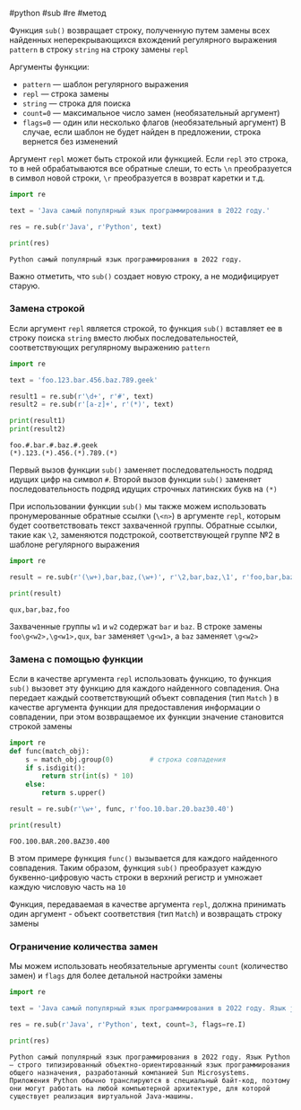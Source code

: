 #python #sub #re #метод 


Функция `sub()` возвращает строку, полученную путем замены всех найденных неперекрывающихся вхождений регулярного выражения `pattern` в строку `string` на строку замены `repl`

Аргументы функции:
- `pattern` — шаблон регулярного выражения
- `repl` — строка замены
- `string` — строка для поиска
- `count=0` — максимальное число замен (необязательный аргумент)
- `flags=0` — один или несколько флагов (необязательный аргумент)
В случае, если шаблон не будет найден в предложении, строка вернется без изменений

Аргумент `repl` может быть строкой или функцией. Если `repl` это строка, то в ней обрабатываются все обратные слеши, то есть `\n` преобразуется в символ новой строки, `\r` преобразуется в возврат каретки и т.д.
```python
import re

text = 'Java самый популярный язык программирования в 2022 году.'

res = re.sub(r'Java', r'Python', text)

print(res)
```
```
Python самый популярный язык программирования в 2022 году.
```
Важно отметить, что `sub()` создает новую строку, а не модифицирует старую.

### Замена строкой
Если аргумент `repl` является строкой, то функция `sub()` вставляет ее в строку поиска `string` вместо любых последовательностей, соответствующих регулярному выражению `pattern`
```python
import re

text = 'foo.123.bar.456.baz.789.geek'

result1 = re.sub(r'\d+', r'#', text)
result2 = re.sub(r'[a-z]+', r'(*)', text)

print(result1)
print(result2)
```
```
foo.#.bar.#.baz.#.geek
(*).123.(*).456.(*).789.(*)
```
Первый вызов функции `sub()` заменяет последовательность подряд идущих цифр на символ `#`. Второй вызов функции `sub()` заменяет последовательность подряд идущих строчных латинских букв на `(*)`

При использовании функции `sub()` мы также можем использовать пронумерованные обратные ссылки (`\<n>`) в аргументе `repl`, которым будет соответствовать текст захваченной группы. Обратные ссылки, такие как `\2`, заменяются подстрокой, соответствующей группе №2 в шаблоне регулярного выражения
```python
import re

result = re.sub(r'(\w+),bar,baz,(\w+)', r'\2,bar,baz,\1', r'foo,bar,baz,qux')

print(result)
```
```
qux,bar,baz,foo
```
Захваченные группы `w1` и `w2` содержат `bar` и `baz`. В строке замены `foo\g<w2>,\g<w1>,qux`, `bar` заменяет `\g<w1>`, а `baz` заменяет `\g<w2>`


### Замена с помощью функции 
Если в качестве аргумента `repl` использовать функцию, то функция `sub()` вызовет эту функцию для каждого найденного совпадения. Она передает каждый соответствующий объект совпадения (тип `Match` ) в качестве аргумента функции для предоставления информации о совпадении, при этом возвращаемое их функции значение становится строкой замены
```python
import re
def func(match_obj):
    s = match_obj.group(0)         # строка совпадения
    if s.isdigit():
        return str(int(s) * 10)
    else:
        return s.upper()

result = re.sub(r'\w+', func, r'foo.10.bar.20.baz30.40')

print(result)
```
```
FOO.100.BAR.200.BAZ30.400
```
В этом примере функция `func()` вызывается для каждого найденного совпадения. Таким образом, функция `sub()` преобразует каждую буквенно-цифровую часть строки в верхний регистр и умножает каждую числовую часть на `10`

Функция, передаваемая в качестве аргумента `repl`, должна принимать один аргумент - объект соответствия (тип `Match`) и возвращать строку замены

### Ограничение количества замен
Мы можем использовать необязательные аргументы `count` (количество замен) и `flags` для более детальной настройки замены
```python
import re

text = 'Java самый популярный язык программирования в 2022 году. Язык java — строго типизированный объектно-ориентированный язык программирования общего назначения, разработанный компанией Sun Microsystems. Приложения Java обычно транслируются в специальный байт-код, поэтому они могут работать на любой компьютерной архитектуре, для которой существует реализация виртуальной Java-машины.'

res = re.sub(r'Java', r'Python', text, count=3, flags=re.I)

print(res)
```
```
Python самый популярный язык программирования в 2022 году. Язык Python — строго типизированный объектно-ориентированный язык программирования общего назначения, разработанный компанией Sun Microsystems. Приложения Python обычно транслируются в специальный байт-код, поэтому они могут работать на любой компьютерной архитектуре, для которой существует реализация виртуальной Java-машины.
```
